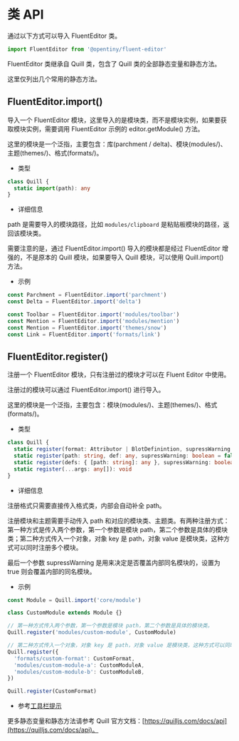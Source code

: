 # 类 API

通过以下方式可以导入 FluentEditor 类。

```typescript
import FluentEditor from '@opentiny/fluent-editor'
```

FluentEditor 类继承自 Quill 类，包含了 Quill 类的全部静态变量和静态方法。

这里仅列出几个常用的静态方法。

## FluentEditor.import()

导入一个 FluentEditor 模块，这里导入的是模块类，而不是模块实例，如果要获取模块实例，需要调用 FluentEditor 示例的 editor.getModule() 方法。

这里的模块是一个泛指，主要包含：库(parchment / delta)、模块(modules/)、主题(themes/)、格式(formats/)。

- 类型

```typescript
class Quill {
  static import(path): any
}
```

- 详细信息

path 是需要导入的模块路径，比如 `modules/clipboard` 是粘贴板模块的路径，返回该模块类。

需要注意的是，通过 FluentEditor.import() 导入的模块都是经过 FluentEditor 增强的，不是原本的 Quill 模块，如果要导入 Quill 模块，可以使用 Quill.import() 方法。

- 示例

```typescript
const Parchment = FluentEditor.import('parchment')
const Delta = FluentEditor.import('delta')

const Toolbar = FluentEditor.import('modules/toolbar')
const Mention = FluentEditor.import('modules/mention')
const Mention = FluentEditor.import('themes/snow')
const Link = FluentEditor.import('formats/link')
```

## FluentEditor.register()

注册一个 FluentEditor 模块，只有注册过的模块才可以在 Fluent Editor 中使用。

注册过的模块可以通过 FluentEditor.import() 进行导入。

这里的模块是一个泛指，主要包含：模块(modules/)、主题(themes/)、格式(formats/)。

- 类型

```typescript
class Quill {
  static register(format: Attributor | BlotDefinintion, supressWarning: boolean = false): void
  static register(path: string, def: any, supressWarning: boolean = false): void
  static register(defs: { [path: string]: any }, supressWarning: boolean = false): void
  static register(...args: any[]): void
}
```

- 详细信息

注册格式只需要直接传入格式类，内部会自动补全 path。

注册模块和主题需要手动传入 path 和对应的模块类、主题类。有两种注册方式：第一种方式是传入两个参数，第一个参数是模块 path，第二个参数是具体的模块类；第二种方式传入一个对象，对象 key 是 path，对象 value 是模块类，这种方式可以同时注册多个模块。

最后一个参数 supressWarning 是用来决定是否覆盖内部同名模块的，设置为 true 则会覆盖内部的同名模块。

- 示例

```typescript
const Module = Quill.import('core/module')

class CustomModule extends Module {}

// 第一种方式传入两个参数，第一个参数是模块 path，第二个参数是具体的模块类。
Quill.register('modules/custom-module', CustomModule)
```

```typescript
// 第二种方式传入一个对象，对象 key 是 path，对象 value 是模块类，这种方式可以同时注册多个模块。
Quill.register({
  'formats/custom-format': CustomFormat,
  'modules/custom-module-a': CustomModuleA,
  'modules/custom-module-b': CustomModuleB,
})

Quill.register(CustomFormat)
```

- 参考[工具栏提示](/docs/demo/toolbar-tip)

更多静态变量和静态方法请参考 Quill 官方文档：[https://quilljs.com/docs/api](https://quilljs.com/docs/api)。
